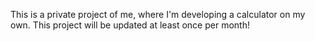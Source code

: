 This is a private project of me, where I'm developing a calculator on my own. This project will be updated at least once per month!
